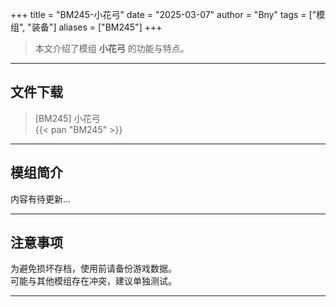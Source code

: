 +++
title = "BM245-小花弓"
date = "2025-03-07"
author = "Bny"
tags = ["模组", "装备"]
aliases = ["BM245"]
+++

> 本文介绍了模组 **小花弓** 的功能与特点。

---

## 文件下载

> [BM245] 小花弓  
{{< pan "BM245" >}}  

---

## 模组简介

>  
内容有待更新...  

---

## 注意事项

>  
为避免损坏存档，使用前请备份游戏数据。  
可能与其他模组存在冲突，建议单独测试。  

---

